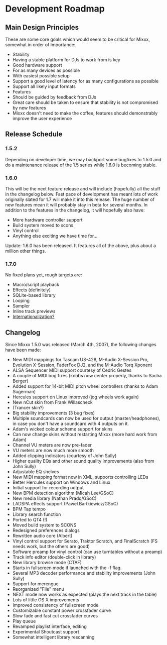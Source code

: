 # Development Roadmap

## Main Design Principles

These are some core goals which would seem to be critical for Mixxx,
somewhat in order of importance:

  - Stability
  - Having a stable platform for DJs to work from is key
  - Good hardware support
  - For as many devices as possible
  - With easiest possible setup
  - Support a good level of latency for as many configurations as
    possible
  - Support all likely input formats
  - Features
  - Should be guided by feedback from DJs
  - Great care should be taken to ensure that stability is not
    compromised by new features
  - Mixxx doesn't need to make the coffee, features should demonstrably
    improve the user experience

## Release Schedule

### 1.5.2

Depending on developer time, we may backport some bugfixes to 1.5.0 and
do a maintenance release of the 1.5 series while 1.6.0 is becoming
stable.

### 1.6.0

This will be the next feature release and will include (hopefully) all
the stuff in the changelog below. Fast pace of development has meant
lots of work originally slated for 1.7 will make it into this release.
The huge number of new features mean it will probably stay in beta for
several months. In addition to the features in the changelog, it will
hopefully also have:

  - More hardware controller support
  - Build system moved to scons
  - Vinyl control
  - Anything else exciting we have time for...

Update: 1.6.0 has been released. It features all of the above, plus
about a million other things.

### 1.7.0

No fixed plans yet, rough targets are:

  - Macro/script playback
  - Effects (definitely)
  - SQLite-based library
  - Looping
  - Sampler
  - Inline track previews
  - [Internationalization?](http://doc.trolltech.com/4.3/i18n.html)

## Changelog

Since Mixxx 1.5.0 was released (March 4th, 2007), the following changes
have been made:

  - New MIDI mappings for Tascam US-428, M-Audio X-Session Pro,
    Evolution X-Session, FaderFox DJ2, and the M-Audio Torq Xponent
  - ALSA Sequencer MIDI support courtesy of Cedric Gestes
  - A couple of MIDI bug fixes (knobs now center properly, thanks to
    Sacha Berger)
  - Added support for 14-bit MIDI pitch wheel controllers (thanks to
    Adam Sugerman)
  - Hercules support on Linux improved (jog wheels work again)
  - New nCut skin from Frank Willascheck
  - (Trancer skin?)
  - Big stability improvements (3 bug fixes)
  - Multiple soundcards can now be used for output (master/headphones),
    in case you don't have a soundcard with 4 outputs on it.
  - Adam's wicked colour scheme support for skins
  - Can now change skins without restarting Mixxx (more hard work from
    Adam)
  - Channel VU meters are now pre-fader
  - VU meters are now much more smooth
  - Added clipping indicators (courtesy of John Sully)
  - Higher quality EQs and other sound quality improvements (also from
    John Sully)
  - Adjustable EQ shelves
  - New MIDI mapping format now in XML, supports controlling LEDs
  - Better Hercules support on Windows and Linux
  - Initial support for recording output
  - New BPM detection algorithm (Micah Lee/GSoC)
  - New media library (Nathan Prado/GSoC)
  - LADSPA effects support (Pawel Bartkiewicz/GSoC)
  - BPM Tap tempo 
  - Library search function
  - Ported to QT4 (\!)
  - Moved build system to SCONS
  - Redesigned preferences dialogs
  - Rewritten audio core (Albert)
  - Vinyl control support for Serato, Traktor Scratch, and FinalScratch
    (FS needs work, but the others are good)
  - Software preamp for vinyl control (can use turntables without a
    preamp)
  - Track info editor (double-click in library)
  - New library browse mode (CTAF)
  - Starts in fullscreen mode if launched with the -f flag.
  - Several MP3 decoder performance and stability improvements (John
    Sully)
  - Support for merengue
  - Reorganized "File" menu
  - NEXT mode now works as expected (plays the next track in the table)
  - Lots of little OS X improvements
  - Improved consistency of fullscreen mode
  - Customizable constant power crossfader curve
  - Slow fade and fast cut crossfader curves
  - Play queue
  - Revamped playlist interface, editing
  - Experimental Shoutcast support
  - Somewhat intelligent library rescanning
